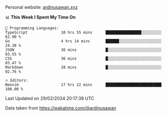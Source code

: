 Personal website: [ardinusawan.xyz](https://ardinusawan.xyz)

<!--START_SECTION:waka-->
📊 **This Week I Spent My Time On** 

```text
💬 Programming Languages: 
TypeScript               10 hrs 55 mins      ████████████████░░░░░░░░░   62.90 % 
Go                       4 hrs 14 mins       ██████░░░░░░░░░░░░░░░░░░░   24.38 % 
JSON                     36 mins             █░░░░░░░░░░░░░░░░░░░░░░░░   03.55 % 
CSS                      36 mins             █░░░░░░░░░░░░░░░░░░░░░░░░   03.47 % 
Markdown                 28 mins             █░░░░░░░░░░░░░░░░░░░░░░░░   02.76 % 

🔥 Editors: 
Neovim                   17 hrs 22 mins      █████████████████████████   100.00 % 
```


 Last Updated on 29/02/2024 20:17:38 UTC
<!--END_SECTION:waka-->
Data taken from https://wakatime.com/@ardinusawan
